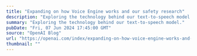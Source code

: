 ```yaml
---
title: "Expanding on how Voice Engine works and our safety research"
description: "Exploring the technology behind our text-to-speech model."
summary: "Exploring the technology behind our text-to-speech model."
pubDate: "Fri, 07 Jun 2024 17:45:00 GMT"
source: "OpenAI Blog"
url: "https://openai.com/index/expanding-on-how-voice-engine-works-and-our-safety-research"
thumbnail: ""
---
```



